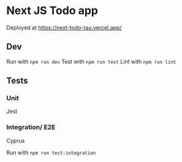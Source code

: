 # Next JS Todo app 
Deployed at https://next-todo-tau.vercel.app/

## Dev
Run with `npm run dev`
Test with `npm run test`
Lint with `npm run lint`

## Tests 
### Unit 
Jest 

### Integration/ E2E
Cyprus

Run with `npm run test:integration`
